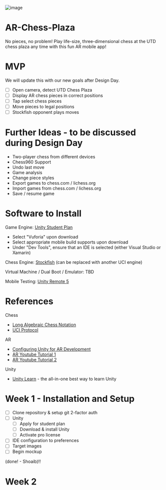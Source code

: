 ![image](https://user-images.githubusercontent.com/34562020/133207872-9201a1ee-c494-4ae8-90de-ed9a4081ac73.png)
# AR-Chess-Plaza
No pieces, no problem! Play life-size, three-dimensional chess at the UTD chess plaza any time with this fun AR mobile app!

# MVP
We will update this with our new goals after Design Day.
 * [ ] Open camera, detect UTD Chess Plaza
 * [ ] Display AR chess pieces in correct positions
 * [ ] Tap select chess pieces
 * [ ] Move pieces to legal positions
 * [ ] Stockfish opponent plays moves

# Further Ideas - to be discussed during Design Day
* Two-player chess from different devices
* Chess960 Support
* Undo last move
* Game analysis
* Change piece styles
* Export games to chess.com / lichess.org
* Import games from chess.com / lichess.org
* Save / resume game

# Software to Install

Game Engine: [Unity Student Plan](https://unity.com/es/products/unity-student)
* Select "Vuforia" upon download
* Select appropriate mobile build supports upon download
* Under "Dev Tools", ensure that an IDE is selected (either Visual Studio or Xamarin)

Chess Engine: [Stockfish](https://stockfishchess.org/download/) (can be replaced with another UCI engine)

Virtual Machine / Dual Boot / Emulator: TBD

Mobile Testing: [Unity Remote 5](https://play.google.com/store/apps/details?id=com.unity3d.mobileremote&hl=en_US&gl=US)

# References
Chess
* [Long Algebraic Chess Notation](https://en.wikipedia.org/wiki/Algebraic_notation_(chess)#Long_algebraic_notation)
* [UCI Protocol](https://www.shredderchess.com/download/div/uci.zip)

AR
* [Configuring Unity for AR Development](https://learn.unity.com/tutorial/configuring-unity-for-ar-development#)
* [AR Youtube Tutorial 1](https://www.youtube.com/watch?v=cCOLdX1JMo4)
* [AR Youtube Tutorial 2](https://www.youtube.com/watch?v=uXNjNcqW4kY)

Unity
* [Unity Learn](https://learn.unity.com/) - the all-in-one best way to learn Unity

# Week 1 - Installation and Setup
 * [ ] Clone repository & setup git 2-factor auth
 * [ ] Unity
     * [ ] Apply for student plan
     * [ ] Download & install Unity
     * [ ] Activate pro license
 * [ ] IDE configuration to preferences
 * [ ] Target images
 * [ ] Begin mockup
 
 (done! - Shoaib)!!

# Week 2

